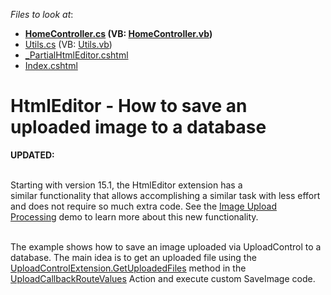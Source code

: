 <!-- default file list -->
*Files to look at*:

* **[HomeController.cs](./CS/SaveImageToDB/Controllers/HomeController.cs) (VB: [HomeController.vb](./VB/SaveImageToDB/Controllers/HomeController.vb))**
* [Utils.cs](./CS/SaveImageToDB/Models/Utils.cs) (VB: [Utils.vb](./VB/SaveImageToDB/Models/Utils.vb))
* [_PartialHtmlEditor.cshtml](./CS/SaveImageToDB/Views/Home/_PartialHtmlEditor.cshtml)
* [Index.cshtml](./CS/SaveImageToDB/Views/Home/Index.cshtml)
<!-- default file list end -->
# HtmlEditor - How to save an uploaded image to a database


<p><strong>UPDATED:</strong></p>
<p><br>Starting with version 15.1, the HtmlEditor extension has a similar functionality that allows accomplishing a similar task with less effort and does not require so much extra code. See the <a href="http://demos.devexpress.com/MVCxHTMLEditorDemos/Dialogs/UploadProcessing">Image Upload Processing</a> demo to learn more about this new functionality.</p>
<p><br>The example shows how to save an image uploaded via UploadControl to a database. The main idea is to get an uploaded file using the <a href="http://documentation.devexpress.com/#AspNet/DevExpressWebMvcUploadControlExtension_GetUploadedFilestopic"><u>UploadControlExtension.GetUploadedFiles</u></a> method in the <a href="http://documentation.devexpress.com/#AspNet/DevExpressWebMvcMVCxHtmlEditorImageUploadSettings_UploadCallbackRouteValuestopic"><u>UploadCallbackRouteValues</u></a> Action and execute custom SaveImage code.</p>

<br/>


